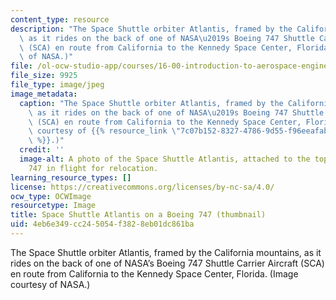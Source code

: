 ```yaml
---
content_type: resource
description: "The Space Shuttle orbiter Atlantis, framed by the California mountains,\
  \ as it rides on the back of one of NASA\u2019s Boeing 747 Shuttle Carrier Aircraft\
  \ (SCA) en route from California to the Kennedy Space Center, Florida. (Image courtesy\
  \ of NASA.)"
file: /ol-ocw-studio-app/courses/16-00-introduction-to-aerospace-engineering-and-design-spring-2003/4eb6e349cc245054f3828eb01dc861ba_16-00s03-th.jpg
file_size: 9925
file_type: image/jpeg
image_metadata:
  caption: "The Space Shuttle orbiter Atlantis, framed by the California mountains,\
    \ as it rides on the back of one of NASA\u2019s Boeing 747 Shuttle Carrier Aircraft\
    \ (SCA) en route from California to the Kennedy Space Center, Florida. (Image\
    \ courtesy of {{% resource_link \"7c07b152-8327-4786-9d55-f96eeafab7b3\" \"NASA\"\
    \ %}}.)"
  credit: ''
  image-alt: A photo of the Space Shuttle Atlantis, attached to the top of a Boeing
    747 in flight for relocation.
learning_resource_types: []
license: https://creativecommons.org/licenses/by-nc-sa/4.0/
ocw_type: OCWImage
resourcetype: Image
title: Space Shuttle Atlantis on a Boeing 747 (thumbnail)
uid: 4eb6e349-cc24-5054-f382-8eb01dc861ba
---
```

The Space Shuttle orbiter Atlantis, framed by the California mountains, as it rides on the back of one of NASA’s Boeing 747 Shuttle Carrier Aircraft (SCA) en route from California to the Kennedy Space Center, Florida. (Image courtesy of NASA.)